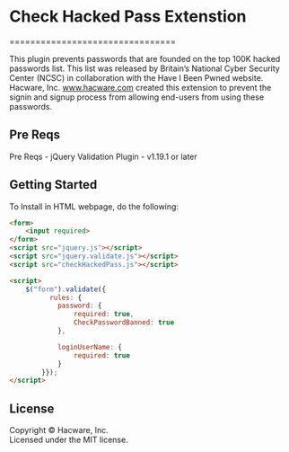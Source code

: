# Check Hacked Pass Extenstion
================================

This plugin prevents passwords that are founded on the top 100K hacked passwords list. This list was released by Britain’s National Cyber Security Center (NCSC) in collaboration with the Have I Been Pwned website. 
Hacware, Inc. www.hacware.com created this extension to prevent the signin and signup process from allowing end-users from using these passwords.

## Pre Reqs
Pre Reqs - jQuery Validation Plugin - v1.19.1 or later

## Getting Started
To Install in HTML webpage, do the following:
```html
<form>
	<input required>
</form>
<script src="jquery.js"></script>
<script src="jquery.validate.js"></script>
<script src="checkHackedPass.js"></script>

<script>
    $("form").validate({
          rules: {
            password: {
                required: true,
                CheckPasswordBanned: true
            },

            loginUserName: {
                required: true
            }
        }});
</script>
```
## License
Copyright &copy; Hacware, Inc.<br>
Licensed under the MIT license.
